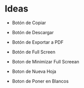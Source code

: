 # Ideas

- Botón de Copiar
- Botón de Descargar
- Botón de Exportar a PDF


- Botón de Full Screen
- Boton de Minimizar Full Screean
- Boton de Nueva Hoja
- Boton de Poner en Blancos